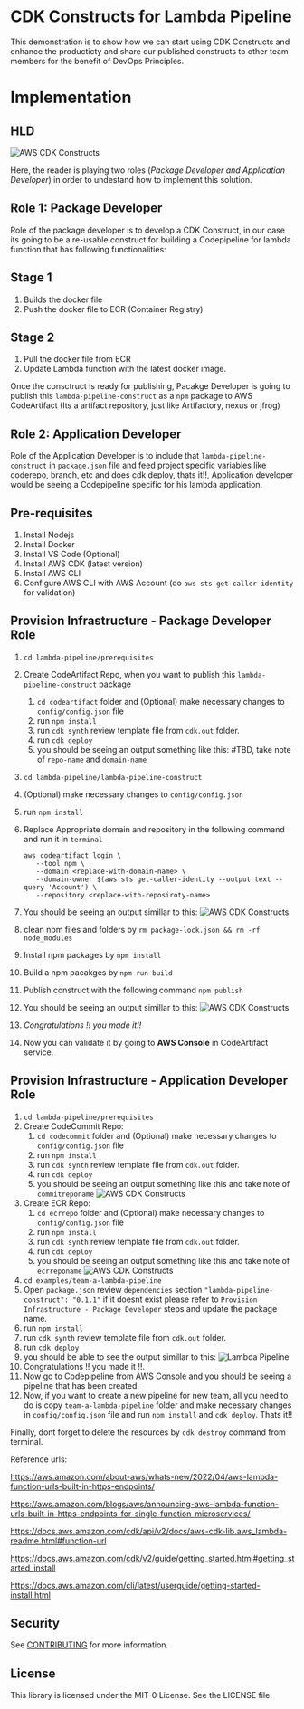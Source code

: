# CDK Constructs for Lambda Pipeline

This demonstration is to show how we can start using CDK Constructs and enhance the producticty and share our published constructs to other team members for the benefit of DevOps Principles.

# Implementation

## HLD

![AWS CDK Constructs](./img/cdk-constructs.png "AWS CDK Constructs")

Here, the reader is playing two roles (*Package Developer and Application Developer*) in order to undestand how to implement this solution.

## Role 1: Package Developer

Role of the package developer is to develop a CDK Construct, in our case its going to be a re-usable construct for building a Codepipeline for lambda function that has following functionalities:

## Stage 1

1. Builds the docker file
2. Push the docker file to ECR (Container Registry)

## Stage 2

1. Pull the docker file from ECR
2. Update Lambda function with the latest docker image.

Once the consctruct is ready for publishing, Pacakge Developer is going to publish this `lambda-pipeline-construct` as a `npm` package to AWS CodeArtifact (Its a artifact repository, just like Artifactory, nexus or jfrog)

## Role 2: Application Developer

Role of the Application Developer is to include that `lambda-pipeline-construct` in `package.json` file and feed project specific variables like coderepo, branch, etc and does cdk deploy, thats it!!, Application developer would be seeing a Codepipeline specific for his lambda application.

## Pre-requisites

1. Install Nodejs
2. Install Docker
3. Install VS Code (Optional)
4. Install AWS CDK (latest version)
5. Install AWS CLI
6. Configure AWS CLI with AWS Account (do `aws sts get-caller-identity` for validation)

## Provision Infrastructure - Package Developer Role

1. `cd lambda-pipeline/prerequisites`
2. Create CodeArtifact Repo, when you want to publish this `lambda-pipeline-construct` package
   1. `cd codeartifact` folder and (Optional) make necessary changes to `config/config.json` file
   2. run `npm install`
   3. run  `cdk synth` review template file from `cdk.out` folder.
   4. run `cdk deploy`
   5. you should be seeing an output something like this: #TBD, take note of `repo-name` and `domain-name`
3. `cd lambda-pipeline/lambda-pipeline-construct`
4. (Optional) make necessary changes to `config/config.json`
5. run `npm install`
6. Replace Appropriate domain and repository in the following command and run it in `terminal`  

     ```
     aws codeartifact login \
        --tool npm \
        --domain <replace-with-domain-name> \
        --domain-owner $(aws sts get-caller-identity --output text --query 'Account') \
        --repository <replace-with-reposiroty-name>
    ```

7. You should be seeing an output simillar to this:
 ![AWS CDK Constructs](./img/codeartifact-login.png "AWS CDK Constructs")
6. clean npm files and folders by `rm package-lock.json && rm -rf node_modules`
7. Install npm packages by `npm install`
8. Build a npm pacakges by `npm run build`
9. Publish construct with the following command `npm publish`
10. You should be seeing an output simillar to this:
 ![AWS CDK Constructs](./img/codeartifact-npm-publish.png "AWS CDK Constructs")
11. *Congratulations !! you made it!!*
12. Now you can validate it by going to **AWS Console** in CodeArtifact service.

## Provision Infrastructure - Application Developer Role

1. `cd lambda-pipeline/prerequisites`
2. Create CodeCommit Repo:
   1. `cd codecommit` folder and (Optional) make necessary changes to `config/config.json` file
   2. run `npm install`
   3. run  `cdk synth` review template file from `cdk.out` folder.
   4. run `cdk deploy`
   5. you should be seeing an output something like this and take note of `commitreponame`
   ![AWS CDK Constructs](./img/codecommit-output.png "AWS CDK Constructs")
3. Create ECR Repo:
   1. `cd ecrrepo` folder and (Optional) make necessary changes to `config/config.json` file
   2. run `npm install`
   3. run  `cdk synth` review template file from `cdk.out` folder.
   4. run `cdk deploy`
   5. you should be seeing an output something like this and take note of `ecrreponame`
   ![AWS CDK Constructs](./img/ecrrepo-output.png "AWS CDK Constructs")
4. `cd examples/team-a-lambda-pipeline`
5. Open `package.json` review `dependencies` section `"lambda-pipeline-construct": "0.1.1"` if it doesnt exist please refer to `Provision Infrastructure - Package Developer` steps and update the package name.
6. run `npm install`
7. run  `cdk synth` review template file from `cdk.out` folder.
8. run `cdk deploy`
9. you should be able to see the output simillar to this:
    ![Lambda Pipeline](./img/lambda-pipeline-output.png "Lambda Pipeline")
10. Congratulations !! you made it !!.
11. Now go to Codepipeline from AWS Console and you should be seeing a pipeline that has been created.
12. Now, if you want to create a new pipeline for new team, all you need to do is copy `team-a-lambda-pipeline` folder and make necessary changes in `config/config.json` file and run `npm install` and `cdk deploy`. Thats it!!

Finally, dont forget to delete the resources by `cdk destroy` command from terminal.

Reference urls:

[<https://aws.amazon.com/about-aws/whats-new/2022/04/aws-lambda-function-urls-built-in-https-endpoints/>](https://docs.aws.amazon.com/cdk/api/v2/docs/constructs-readme.html)

[<https://aws.amazon.com/blogs/aws/announcing-aws-lambda-function-urls-built-in-https-endpoints-for-single-function-microservices/>](https://aws.amazon.com/blogs/devops/developing-application-patterns-cdk/)

<https://docs.aws.amazon.com/cdk/api/v2/docs/aws-cdk-lib.aws_lambda-readme.html#function-url>

<https://docs.aws.amazon.com/cdk/v2/guide/getting_started.html#getting_started_install>

<https://docs.aws.amazon.com/cli/latest/userguide/getting-started-install.html>


## Security

See [CONTRIBUTING](CONTRIBUTING.md#security-issue-notifications) for more information.

## License

This library is licensed under the MIT-0 License. See the LICENSE file.

